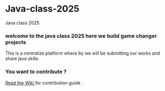 # Java-class-2025
Java class 2025  
 ### welcome to the java class 2025 here we build game changer projects
 This is a centralize platform where by we will be submitting our works and share java skills 
 ### You want to contribute ?
 [Read the Wiki ](https://github.com/bos-com/Java-class-2025/wiki) for contribution guide .
 
